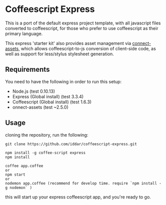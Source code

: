 Coffeescript Express
====================

This is a port of the default express project template, with all javascript 
files converted to coffeescript, for those who prefer to use coffeescript as 
their primary language.

This express 'starter kit' also provides asset management via 
[connect-assets](https://github.com/TrevorBurnham/connect-assets), which 
allows coffeescript-to-js conversion of client-side code, as well as support 
for less/stylus stylesheet generation.

Requirements
------------

You need to have the following in order to run this setup:
 * Node.js (test 0.10.13)
 * Express (Global install) (test 3.3.4)
 * Coffeescript (Global install) (test 1.6.3)
 * onnect-assets (test ~2.5.0)

Usage
-----

cloning the repository, run the following:

	git clone https://github.com/iddar/coffeescript-express.git
	
	npm install -g coffee-script express
	npm install

	coffee app.coffee
	or
	npm start
	or
	nodemon app.coffee (recommend for develop time. require `npm install -g nodemon` )

this will start up your express coffeescript app, and you're ready to go.

